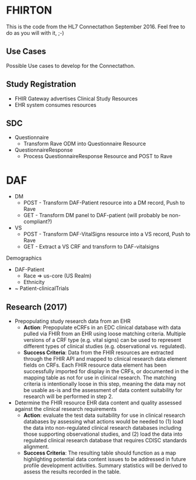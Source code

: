 FHIRTON
=======

This is the code from the HL7 Connectathon September 2016.  Feel free to do as you will with it, ;-)


Use Cases
---------
Possible Use cases to develop for the Connectathon.

## Study Registration
* FHIR Gateway advertises Clinical Study Resources
* EHR system consumes resources

## SDC
* Questionnaire
   * Transform Rave ODM into Questionnaire Resource
* QuestionnaireResponse
   * Process QuestionnaireResponse Resource and POST to Rave

# DAF
* DM
  * POST - Transform DAF-Patient resource into a DM record, Push to Rave
  * GET - Transform DM panel to DAF-patient (will probably be non-compliant?)
* VS 
  * POST - Transform DAF-VitalSigns resource into a VS record, Push to Rave
  * GET - Extract a VS CRF and transform to DAF-vitalsigns

Demographics
* DAF-Patient
  * Race => us-core (US Realm)
  * Ethnicity
* ~ Patient-clinicalTrials

## Research (2017)
* Prepopulating study research data from an EHR
    * __Action__: Prepopulate eCRFs in an EDC clinical database with data pulled via FHIR from an EHR using loose matching criteria. Multiple versions of a CRF type (e.g. vital signs) can be used to represent different types of clinical studies (e.g. observational vs. regulated).
    * __Success Criteria__: Data from the FHIR resources are extracted through the FHIR API and mapped to clinical research data element fields on CRFs. Each FHIR resource data element has been successfully imported for display in the CRFs, or documented in the mapping table as not for use in clinical research. The matching criteria is intentionally loose in this step, meaning the data may not be usable as-is and the assessment of data content suitability for research will be performed in step 2.
* Determine the FHIR resource EHR data content and quality assessed against the clinical research requirements
    * __Action__: evaluate the test data suitability for use in clinical research databases by assessing what actions would be needed to (1) load the data into non-regulated clinical research databases including those supporting observational studies, and (2) load the data into regulated clinical research database that requires CDISC standards alignment.
    * __Success Criteria__: The resulting table should function as a map highlighting potential data content issues to be addressed in future profile development activities. Summary statistics will be derived to assess the results recorded in the table.